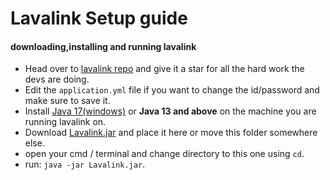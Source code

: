 # Lavalink Setup guide

#### downloading,installing and running lavalink
- Head over to [lavalink repo](https://github.com/freyacodes/Lavalink#server-configuration) and give it a star for all the hard work the devs are doing.
- Edit the `application.yml` file if you want to change the id/password and make sure to save it. 
- Install [Java 17(windows)](https://download.oracle.com/java/17/latest/jdk-17_windows-x64_bin.exe) or **Java 13 and above** on the machine you are running lavalink on.
- Download [Lavalink.jar](https://ci.fredboat.com/viewLog.html?buildId=lastSuccessful&buildTypeId=Lavalink_Build&tab=artifacts&guest=1) and place it here or move this folder somewhere else.
- open your cmd / terminal and change directory to this one using `cd`.
- run: `java -jar Lavalink.jar`.